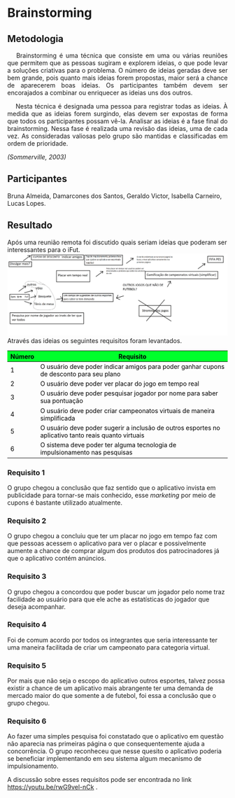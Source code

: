 # **Brainstorming**

<div class="line"></div>

## Metodologia

 <div>
    <p align="justify">&emsp;
    Brainstorming é uma técnica que consiste em uma ou várias reuniões que permitem que as pessoas sugiram e explorem ideias, o que pode levar a soluções criativas para o problema. O número de ideias geradas deve ser bem grande, pois quanto mais ideias forem propostas, maior será a chance de aparecerem boas ideias. Os participantes também devem ser encorajados a combinar ou enriquecer as ideias uns dos outros.</p>
    <p align="justify">&emsp;
    Nesta técnica é designada uma pessoa para registrar todas as ideias. À medida que as ideias forem surgindo, elas devem ser expostas de forma que todos os participantes possam vê-la. Analisar as ideias é a fase final do brainstorming. Nessa fase é realizada uma revisão das ideias, uma de cada vez. As consideradas valiosas pelo grupo são mantidas e classificadas em ordem de prioridade.
    </p>
    <p align="justify"><em>(Sommerville, 2003)</em> </p>

 </div>

<div class="line"></div>

## Participantes

Bruna Almeida,
Damarcones dos Santos,
Geraldo Victor,
Isabella Carneiro,
Lucas Lopes.

<div class="line"></div>

##  Resultado
Após uma reunião remota foi discutido quais seriam ideias que poderam ser interessantes para o iFut.
<img  src="../images/brainstorming.png">
Através das ideias os seguintes requisitos foram levantados.

<table class="table table-striped" style="color:black;">
    <thead style="background-color: #00ff2b;">
        <th>Número</th>
        <th>Requisito</th>
    </thead>
    <tbody>
        <tr>
            <td>1  </td> <td>O usuário deve poder indicar amigos para poder ganhar cupons de desconto para seu plano</td>
        </tr>
        <tr>
            <td>2  </td> <td>O usuário deve poder ver placar do jogo em tempo real</td>
        </tr>
        <tr>
            <td>3  </td> <td>O usuário deve poder pesquisar jogador por nome para saber sua pontuação</td>
        </tr>
        <tr>
            <td>4  </td> <td>O usuário deve poder criar campeonatos virtuais de maneira simplificada</td>
        </tr>
        <tr>
            <td>5  </td> <td>O usuário deve poder sugerir a inclusão de outros esportes no aplicativo tanto reais quanto virtuais</td>
        </tr>
        <tr>
            <td>6  </td> <td>O sistema deve poder ter alguma tecnologia de impulsionamento nas pesquisas</td>
        </tr>
    </tbody>
</table>

### Requisito 1
O grupo chegou a conclusão que faz sentido que o aplicativo invista em publicidade para tornar-se mais conhecido, esse <i>marketing</i> por meio de cupons é bastante utilizado atualmente.
### Requisito 2
O grupo chegou a concluiu que ter um placar no jogo em tempo faz com que pessoas acessem o aplicativo para ver o placar e possivelmente aumente a chance de comprar algum dos produtos dos patrocinadores já que o aplicativo contém anúncios.
### Requisito 3
O grupo chegou a concordou que poder buscar um jogador pelo nome traz facilidade ao usuário para que ele ache as estatísticas do jogador que deseja acompanhar.
### Requisito 4
Foi de comum acordo por todos os integrantes que seria interessante ter uma maneira facilitada de criar um campeonato para categoria virtual.
### Requisito 5
Por mais que não seja o escopo do aplicativo outros esportes, talvez possa existir a chance de um aplicativo mais abrangente ter uma demanda de mercado maior do que somente a de futebol, foi essa a conclusão que o grupo chegou. 
### Requisito 6
Ao fazer uma simples pesquisa foi constatado que o aplicativo em questão não aparecia nas primeiras página o que consequentemente ajuda a concorrência. O grupo reconheceu que nesse quesito o aplicativo poderia se beneficiar implementando em seu sistema algum mecanismo de impulsionamento.

A discussão sobre esses requisitos pode ser encontrada no link https://youtu.be/rwG9vel-nCk .
